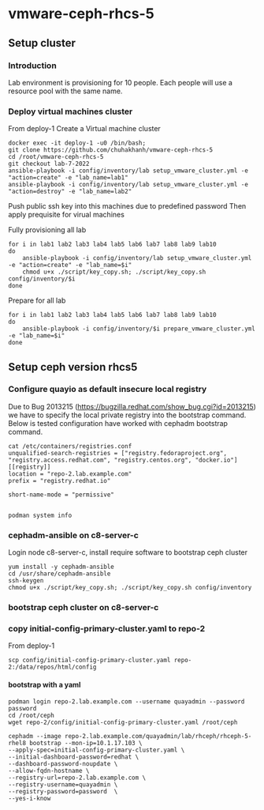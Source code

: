 # vmware-ceph-rhcs-5

## Setup cluster

### Introduction
Lab environment is provisioning for 10 people. Each people will use a resource pool with the same name. 

### Deploy virtual machines cluster
From deploy-1 
Create a Virtual machine cluster 

    docker exec -it deploy-1 -u0 /bin/bash;
    git clone https://github.com/chuhakhanh/vmware-ceph-rhcs-5
    cd /root/vmware-ceph-rhcs-5
    git checkout lab-7-2022
    ansible-playbook -i config/inventory/lab setup_vmware_cluster.yml -e "action=create" -e "lab_name=lab1"
    ansible-playbook -i config/inventory/lab setup_vmware_cluster.yml -e "action=destroy" -e "lab_name=lab2"

Push public ssh key into this machines due to predefined password
Then apply prequisite for virual machines
    

Fully provisioning all lab

    for i in lab1 lab2 lab3 lab4 lab5 lab6 lab7 lab8 lab9 lab10
    do
        ansible-playbook -i config/inventory/lab setup_vmware_cluster.yml -e "action=create" -e "lab_name=$i"
        chmod u+x ./script/key_copy.sh; ./script/key_copy.sh config/inventory/$i
    done
    
Prepare for all lab

    for i in lab1 lab2 lab3 lab4 lab5 lab6 lab7 lab8 lab9 lab10
    do
        ansible-playbook -i config/inventory/$i prepare_vmware_cluster.yml -e "lab_name=$i"
    done



## Setup ceph version rhcs5
### Configure quayio as default insecure local registry 
Due to Bug 2013215 (https://bugzilla.redhat.com/show_bug.cgi?id=2013215) we have to specify the local private registry into the bootstrap command. 
Below is tested configuration have worked with cephadm bootstrap command. 

    cat /etc/containers/registries.conf 
    unqualified-search-registries = ["registry.fedoraproject.org", "registry.access.redhat.com", "registry.centos.org", "docker.io"]
    [[registry]]
    location = "repo-2.lab.example.com"
    prefix = "registry.redhat.io"
    
    short-name-mode = "permissive"


    podman system info
    
### cephadm-ansible on c8-server-c
Login node c8-server-c, install require software to bootstrap ceph cluster
    
    yum install -y cephadm-ansible
    cd /usr/share/cephadm-ansible
    ssh-keygen
    chmod u+x ./script/key_copy.sh; ./script/key_copy.sh config/inventory

### bootstrap ceph cluster on c8-server-c

### copy initial-config-primary-cluster.yaml to repo-2
From deploy-1

    scp config/initial-config-primary-cluster.yaml repo-2:/data/repos/html/config
    
#### bootstrap with a yaml 

    podman login repo-2.lab.example.com --username quayadmin --password password
    cd /root/ceph
    wget repo-2/config/initial-config-primary-cluster.yaml /root/ceph

    cephadm --image repo-2.lab.example.com/quayadmin/lab/rhceph/rhceph-5-rhel8 bootstrap --mon-ip=10.1.17.103 \
    --apply-spec=initial-config-primary-cluster.yaml \
    --initial-dashboard-password=redhat \
    --dashboard-password-noupdate \
    --allow-fqdn-hostname \
    --registry-url=repo-2.lab.example.com \
    --registry-username=quayadmin \
    --registry-password=password  \
    --yes-i-know
